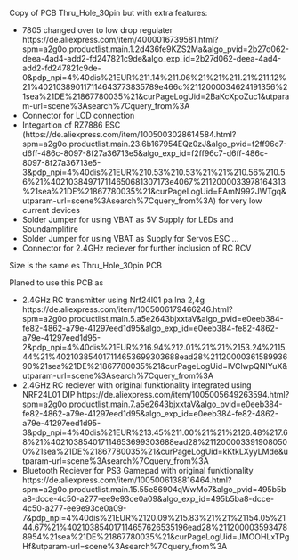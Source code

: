 Copy of PCB Thru_Hole_30pin but with extra features:
<ul>
  <li>7805 changed over to low drop regulater https://de.aliexpress.com/item/4000016739581.html?spm=a2g0o.productlist.main.1.2d436fe9KZS2Ma&algo_pvid=2b27d062-deea-4ad4-add2-fd247821c9de&algo_exp_id=2b27d062-deea-4ad4-add2-fd247821c9de-0&pdp_npi=4%40dis%21EUR%211.14%211.06%21%21%211.21%211.12%21%402103890117114643773835789e466c%2112000034624191356%21sea%21DE%21867780035%21&curPageLogUid=2BaKcXpoZuc1&utparam-url=scene%3Asearch%7Cquery_from%3A</li>
  <li>Connector for LCD connection</li>
  <li>Integartion of RZ7886 ESC (https://de.aliexpress.com/item/1005003028614584.html?spm=a2g0o.productlist.main.23.6b167954EQz0zJ&algo_pvid=f2ff96c7-d6ff-486c-8097-8f27a36713e5&algo_exp_id=f2ff96c7-d6ff-486c-8097-8f27a36713e5-3&pdp_npi=4%40dis%21EUR%210.53%210.53%21%21%210.56%210.56%21%402103849717114650681307173e4067%2112000033978164313%21sea%21DE%21867780035%21&curPageLogUid=EAmN992JWTgq&utparam-url=scene%3Asearch%7Cquery_from%3A) for very low current devices</li>
  <li>Solder Jumper for using VBAT as 5V Supply for LEDs and Soundamplifire</li>
  <li>Solder Jumper for using VBAT as Supply for Servos,ESC ...</li>
  <li>Connector for 2.4GHz reciever for further inclusion of RC RCV</li>
</ul>

Size is the same es Thru_Hole_30pin PCB

Planed to use this PCB as 
<ul>
  <li>2.4GHz RC transmitter using Nrf24l01 pa lna 2,4g  https://de.aliexpress.com/item/1005006179466246.html?spm=a2g0o.productlist.main.5.a5e2643bjxxtaV&algo_pvid=e0eeb384-fe82-4862-a79e-41297eed1d95&algo_exp_id=e0eeb384-fe82-4862-a79e-41297eed1d95-2&pdp_npi=4%40dis%21EUR%216.94%212.01%21%21%2153.24%2115.44%21%402103854017114653699303688ead28%2112000036158993690%21sea%21DE%21867780035%21&curPageLogUid=IVClwpQNIYuX&utparam-url=scene%3Asearch%7Cquery_from%3A</li>
  <li>2.4GHz RC reciever with original funktionality integrated using NRF24L01 DIP https://de.aliexpress.com/item/1005005649263594.html?spm=a2g0o.productlist.main.7.a5e2643bjxxtaV&algo_pvid=e0eeb384-fe82-4862-a79e-41297eed1d95&algo_exp_id=e0eeb384-fe82-4862-a79e-41297eed1d95-3&pdp_npi=4%40dis%21EUR%213.45%211.00%21%21%2126.48%217.68%21%402103854017114653699303688ead28%2112000033919080500%21sea%21DE%21867780035%21&curPageLogUid=kKtkLXyyLMde&utparam-url=scene%3Asearch%7Cquery_from%3A </li>
  <li>Bluetooth Reciever for PS3 Gamepad with original funktionality https://de.aliexpress.com/item/1005006138816464.html?spm=a2g0o.productlist.main.15.55e86904qWwMo7&algo_pvid=495b5ba8-dcce-4c50-a277-ee9e93ce0a09&algo_exp_id=495b5ba8-dcce-4c50-a277-ee9e93ce0a09-7&pdp_npi=4%40dis%21EUR%2120.09%215.83%21%21%21154.05%2144.67%21%402103854017114657626535196ead28%2112000035934788954%21sea%21DE%21867780035%21&curPageLogUid=JMOOHLxTPgHf&utparam-url=scene%3Asearch%7Cquery_from%3A</li>
</ul>
